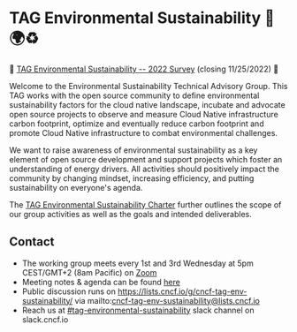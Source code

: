 # TAG Environmental Sustainability 🌳🌍♻️

🌱 [TAG Environmental Sustainability -- 2022 Survey](https://www.surveymonkey.com/r/TAG-Environmental-Sustainability-2022) (closing 11/25/2022) 🌱

Welcome to the Environmental Sustainability Technical Advisory Group. This TAG works with the open source community to define environmental sustainability factors for the cloud native landscape, incubate and advocate open source projects to observe and measure Cloud Native infrastructure carbon footprint, optimize and eventually reduce carbon footprint and promote Cloud Native infrastructure to combat environmental challenges. 

We want to raise awareness of environmental sustainability as a key element of open source development and support projects which foster an understanding of energy drivers. All activities should positively impact the community by changing mindset, increasing efficiency, and putting sustainability on everyone's agenda.

The [TAG Environmental Sustainability Charter](charter.md) further outlines the scope of our group activities as well as the goals and intended deliverables.

## Contact

* The working group meets every 1st and 3rd Wednesday at 5pm CEST/GMT+2 (8am Pacific) on [Zoom](https://zoom.us/my/cncftagenvsustainability)
* Meeting notes & agenda can be found [here](https://docs.google.com/document/d/1TkmMyXJABC66NfYmivnh7z8Y_vpq9f9foaOuDVQS_Lo/edit#)
* Public discussion runs on https://lists.cncf.io/g/cncf-tag-env-sustainability/ via mailto:cncf-tag-env-sustainability@lists.cncf.io
* Reach us at [#tag-environmental-sustainability](https://cloud-native.slack.com/archives/C03F270PDU6) slack channel on slack.cncf.io
